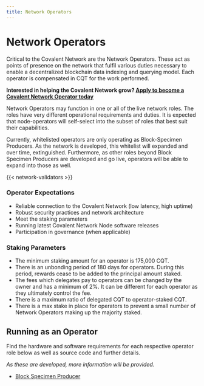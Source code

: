 ```yaml
---
title: Network Operators
---
```


# Network Operators

Critical to the Covalent Network are the Network Operators. These act as points of presence on the network that fulfil various duties necessary to enable a decentralized blockchain data indexing and querying model. Each operator is compensated in CQT for the work performed.

**Interested in helping the Covalent Network grow? [Apply to become a Covalent Network Operator today](https://covalenthq.typeform.com/to/kzQnxBul)**

Network Operators may function in one or all of the live network roles. The roles have very different operational requirements and duties. It is expected that node-operators will self-select into the subset of roles that best suit their capabilities.

Currently, whitelisted operators are only operating as Block-Specimen Producers. As the network is developed, this whitelist will expanded and over time, extinguished. Furthermore, as other roles beyond Block Specimen Producers are developed and go live, operators will be able to expand into those as well.

{{< network-validators >}}

### Operator Expectations

- Reliable connection to the Covalent Network (low latency, high uptime)
- Robust security practices and network architecture
- Meet the staking parameters
- Running latest Covalent Network Node software releases
- Participation in governance (when applicable)

### Staking Parameters

- The minimum staking amount for an operator is 175,000 CQT.
- There is an unbonding period of 180 days for operators. During this period, rewards cease to be added to the principal amount staked.
- The fees which delegates pay to operators can be changed by the owner and has a minimum of 2%. It can be different for each operator as they ultimately control the fee.
- There is a maximum ratio of delegated CQT to operator-staked CQT.
- There is a max stake in place for operators to prevent a small number of Network Operators making up the majority staked.  

## Running as an Operator

Find the hardware and software requirements for each respective operator role below as well as source code and further details.

*As these are developed, more information will be provided.*

- [Block Specimen Producer](https://covalent-docs-git-network-docs-covalenthq.vercel.app/docs/network/network-operators/block-specimen-producer)


</section>
